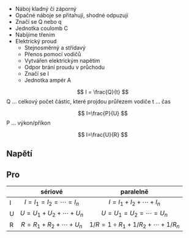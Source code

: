 - Náboj kladný či záporný 
- Opačné náboje se přitahují, shodné odpuzují 
- Značí se Q nebo q 
- Jednotka coulomb C 
- Nabíjíme třením
- Elektrický proud 
    - Stejnosměrný a střídavý 
    - Přenos pomocí vodičů 
    - Vytvářen elektrickým napětím 
    - Odpor brání proudu v průchodu 
    - Značí se I 
    - Jednotka ampér A

$$
I = \frac{Q}{t}
$$
Q ... celkový počet částic, které projdou průřezem vodiče
t ... čas

$$
I=\frac{P}{U}
$$
P ... výkon/příkon

$$
I=\frac{U}{R}
$$
## Napětí

## Pro

|     | sériové                        |                     paralelně                     |
| --- | :----------------------------: | :-----------------------------------------------: |
| I   | $I = I_1 = I_2 = \cdots = I_n$ |          $I = I_1 + I_2 + \cdots + I_n$           |
| U   | $U = U_1 + U_2 + \cdots + U_n$ |          $U = U_1 = U_2 = \cdots = U_n$           |
| R   | $R = R_1 + R_2 + \cdots + U_n$ | $1/R = {1}\div{R_1} + 1/{R_2} + \cdots + 1/{R_n}$ |